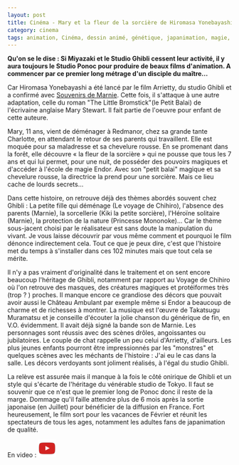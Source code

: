 ```yaml
---
layout: post
title: Cinéma - Mary et la fleur de la sorcière de Hiromasa Yonebayashi (2018)
category: cinema
tags: animation, Cinéma, dessin animé, génétique, japanimation, magie, sorcellerie, studio ghibli, 2010s
---
```

**Qu'on se le dise : Si Miyazaki et le Studio Ghibli cessent leur activité, il y aura toujours le Studio Ponoc pour produire de beaux films d'animation. A commencer par ce premier long métrage d'un disciple du maître...**

Car Hiromasa Yonebayashi a été lancé par le film Arrietty, du studio Ghibli et a confirmé avec [Souvenirs de Marnie](https://www.cheziceman.fr/2015/souvenirsmarnie/). Cette fois, il s'attaque à une autre adaptation, celle du roman "The Little Bromstick"(le Petit Balai) de l'écrivaine anglaise Mary Stewart. Il fait partie de l'oeuvre pour enfant de cette auteure.

Mary, 11 ans, vient de déménager à Redmanor, chez sa grande tante Charlotte, en attendant le retour de ses parents qui travaillent. Elle est moquée pour sa maladresse et sa chevelure rousse. En se promenant dans la forêt, elle découvre « la fleur de la sorcière » qui ne pousse que tous les 7 ans et qui lui permet, pour une nuit, de posséder des pouvoirs magiques et d'accéder à l'école de magie Endor. Avec son "petit balai" magique et sa chevelure rousse, la directrice la prend pour une sorcière. Mais ce lieu cache de lourds secrets...

Dans cette histoire, on retrouve déjà des thèmes abordés souvent chez Ghibli : La petite fille qui déménage (Le voyage de Chihiro), l'absence des parents (Marnie), la sorcellerie (Kiki la petite sorcière), l'Héroïne solitaire (Marnie), la protection de la nature (Princesse Mononoke)... Car le thème sous-jacent choisi par le réalisateur est sans doute la manipulation du vivant. Je vous laisse découvrir par vous même comment et pourquoi le film dénonce indirectement cela. Tout ce que je peux dire, c'est que l'histoire met du temps à s'installer dans ces 102 minutes mais que tout cela se mérite.

Il n'y a pas vraiment d'originalité dans le traitement et on sent encore beaucoup l'héritage de Ghibli, notamment par rapport au Voyage de Chihiro où l'on retrouve des masques, des créatures magiques et protéiformes très (trop ? ) proches. Il manque encore ce grandiose des décors que pouvait avoir aussi le Château Ambulant par exemple même si Endor a beaucoup de charme et de richesses à montrer. La musique est l'œuvre de Takatsugu Muramatsu et je conseille d'écouter la jolie chanson du générique de fin, en V.O. évidemment. Il avait déjà signé la bande son de Marnie. Les personnages sont réussis avec des scènes drôles, angoissantes ou jubilatoires. Le couple de chat rappelle un peu celui d'Arrietty, d'ailleurs. Les plus jeunes enfants pourront être impressionnés par les "monstres" et quelques scènes avec les méchants de l'histoire : J'ai eu le cas dans la salle. Les décors verdoyants sont joliment réalisés, à l'égal du studio Ghibli.

La relève est assurée mais il manque à la fois le côté onirique de Ghibli et un style qui s'écarte de l'héritage du vénérable studio de Tokyo. Il faut se souvenir que ce n'est que le premier long de Ponoc donc il reste de la marge. Dommage qu'il faille attendre plus de 6 mois après la sortie japonaise (en Juillet) pour bénéficier de la diffusion en France. Fort heureusement, le film sort pour les vacances de Février et réunit les spectateurs de tous les ages, notamment les adultes fans de japanimation de qualité.

En video : [![video](/images/youtube.png)](https://www.youtube.com/watch?v=dktWSPQdwo)
